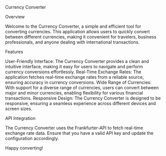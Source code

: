 Currency Converter

Overview

Welcome to the Currency Converter, a simple and efficient tool for converting currencies. This application allows users to quickly convert between different currencies, making it convenient for travelers, business professionals, and anyone dealing with international transactions.

Features

User-Friendly Interface: The Currency Converter provides a clean and intuitive interface, making it easy for users to navigate and perform currency conversions effortlessly.
Real-Time Exchange Rates: The application fetches real-time exchange rates from a reliable source, ensuring accuracy in currency conversions.
Wide Range of Currencies: With support for a diverse range of currencies, users can convert between major and minor currencies, enabling flexibility for various financial transactions.
Responsive Design: The Currency Converter is designed to be responsive, ensuring a seamless experience across different devices and screen sizes.

API Integration

The Currency Converter uses the Frankfurter-API to fetch real-time exchange rate data. Ensure that you have a valid API key and update the configuration accordingly.

Happy converting!
